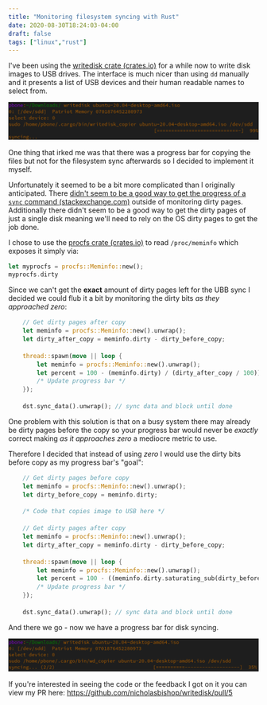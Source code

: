 ```yaml
---
title: "Monitoring filesystem syncing with Rust"
date: 2020-08-30T18:24:03-04:00
draft: false
tags: ["linux","rust"]
---
```

I've been using the [writedisk crate (crates.io)](https://crates.io/crates/writedisk) for a while now to write disk images to USB drives. The interface is much nicer than using `dd` manually and it presents a list of USB devices and their human readable names to select from.

!["Writedisk Old"](/images/writedisk/writedisk-old.png)

One thing that irked me was that there was a progress bar for copying the files but not for the filesystem sync afterwards so I decided to implement it myself.

Unfortunately it seemed to be a bit more complicated than I originally anticipated. There [didn't seem to be a good way to get the progress of a `sync` command (stackexchange.com)](https://unix.stackexchange.com/questions/48235/can-i-watch-the-progress-of-a-sync-operation) outside of monitoring dirty pages. Additionally there didn't seem to be a good way to get the dirty pages of just a single disk meaning we'll need to rely on the OS dirty pages to get the job done.

I chose to use the [procfs crate (crates.io)](https://crates.io/crates/procfs) to read `/proc/meminfo` which exposes it simply via:
```rust
let myprocfs = procfs::Meminfo::new();
myprocfs.dirty
```

Since we can't get the **exact** amount of dirty pages left for the UBB sync I decided we could flub it a bit by monitoring the dirty bits _as they approached zero_:

```rust
    // Get dirty pages after copy
    let meminfo = procfs::Meminfo::new().unwrap();
    let dirty_after_copy = meminfo.dirty - dirty_before_copy;

    thread::spawn(move || loop {
        let meminfo = procfs::Meminfo::new().unwrap();
        let percent = 100 - (meminfo.dirty) / (dirty_after_copy / 100));
        /* Update progress bar */
    });

    dst.sync_data().unwrap(); // sync data and block until done
```

One problem with this solution is that on a busy system there may already be dirty pages before the copy so your progress bar would never be _exactly_ correct making _as it approaches zero_ a mediocre metric to use.

Therefore I decided that instead of using _zero_ I would use the dirty bits before copy as my progress bar's "goal":

```rust
    // Get dirty pages before copy
    let meminfo = procfs::Meminfo::new().unwrap();
    let dirty_before_copy = meminfo.dirty;

    /* Code that copies image to USB here */

    // Get dirty pages after copy
    let meminfo = procfs::Meminfo::new().unwrap();
    let dirty_after_copy = meminfo.dirty - dirty_before_copy;

    thread::spawn(move || loop {
        let meminfo = procfs::Meminfo::new().unwrap();
        let percent = 100 - ((meminfo.dirty.saturating_sub(dirty_before_copy)) / (dirty_after_copy / 100));
        /* Update progress bar */
    });

    dst.sync_data().unwrap(); // sync data and block until done
```

And there we go - now we have a progress bar for disk syncing.

!["Writedisk New"](/images/writedisk/writedisk-new.png)

If you're interested in seeing the code or the feedback I got on it you can view my PR here: https://github.com/nicholasbishop/writedisk/pull/5
